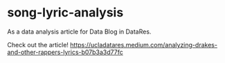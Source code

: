# song-lyric-analysis
As a data analysis article for Data Blog in DataRes.

Check out the article!
https://ucladatares.medium.com/analyzing-drakes-and-other-rappers-lyrics-b07b3a3d77fc

